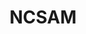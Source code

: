 ---
# This topic lives at
# https://digital.gov/topics/ncsam

# Topic Title
title: "NCSAM"

# description — keep it short and clear
# summary: ""

# Weight
weight: 1

# For more information on managing topics,
# see https://github.com/GSA/digitalgov.gov/wiki/topics
---